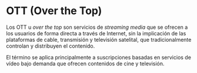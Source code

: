# OTT (Over the Top)

Los OTT u _over the top_ son servicios de _streaming media_ que se ofrecen a los usuarios de forma directa a través de Internet, sin la implicación de las plataformas de cable, transmisión y televisión satelital, que tradicionalmente controlan y distribuyen el contenido.

El término se aplica principalmente a suscripciones basadas en servicios de vídeo bajo demanda que ofrecen contenidos de cine y televisión.
